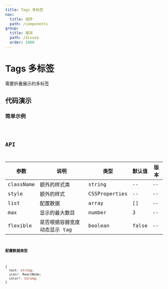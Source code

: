 ```yaml
---
title: Tags 多标签
nav:
  title: 组件
  path: /components
group:
  title: 废弃
  path: /disuse
  order: 1000
---
```


# Tags 多标签

需要折叠展示的多标签

## 代码演示

### 简单示例

<code src="./demo/simple.tsx" />

## API

| 参数      | 说明                         | 类型          | 默认值 | 版本 |
| --------- | ---------------------------- | ------------- | ------ | ---- |
| className | 额外的样式类                 | string        | --     | --   |
| style     | 额外的样式                   | CSSProperties | --     | --   |
| list      | 配置数据                     | array         | []     | --   |
| max       | 显示的最大数目               | number        | 3      | --   |
| flexible  | 是否根据容器宽度动态显示 tag | boolean       | false  | --   |

**配置数据类型**

```ts
{
  text: string;
  icon?: ReactNode;
  color?: string;
}
```

